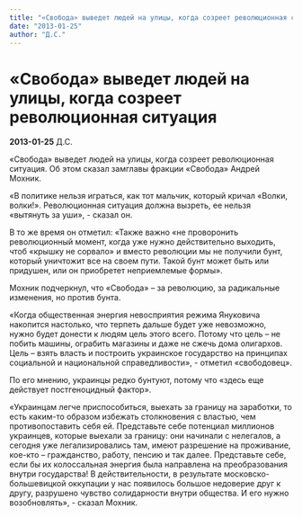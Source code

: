 ```yaml
---
title: "«Свобода» выведет людей на улицы, когда созреет революционная ситуация"
date: "2013-01-25"
author: "Д.С."
---
```


# «Свобода» выведет людей на улицы, когда созреет революционная ситуация

**2013-01-25** Д.С.

«Свобода» выведет людей на улицы, когда созреет революционная ситуация. Об этом сказал замглавы фракции «Свобода» Андрей Мохник.

«В  политике нельзя играться, как тот мальчик, который кричал «Волки,  волки!». Революционная ситуация должна вызреть, ее нельзя «вытянуть за  уши», - сказал он.

В то же время он отметил: «Также важно «не  проворонить революционный момент, когда уже нужно действительно  выходить, чтоб «крышку не сорвало» и вместо революции мы не получили  бунт, который уничтожит все на своем пути. Такой бунт может быть или  придушен, или он приобретет неприемлемые формы».

Мохник подчеркнул, что «Свобода» – за революцию, за радикальные изменения, но против бунта.

«Когда  общественная энергия невосприятия режима Януковича накопится настолько,  что терпеть дальше будет уже невозможно, нужно будет донести к людям  цель этого всего. Потому что цель – не побить машины, ограбить магазины и  даже не сжечь дома олигархов. Цель – взять власть и построить  украинское государство на принципах социальной и национальной  справедливости», - отметил «свободовец».

По его мнению, украинцы редко бунтуют, потому что «здесь еще действует постгеноцидный фактор».

«Украинцам  легче приспособиться, выехать за границу на заработки, то есть каким-то  образом избежать столкновения с властью, чем противопоставить себя ей.  Представьте себе потенциал миллионов украинцев, которые выехали за  границу: они начинали с нелегалов, а сегодня уже легализировались там,  имеют разрешение на проживание, кое-кто – гражданство, работу, пенсию и  так далее. Представьте себе, если бы их колоссальная энергия была  направлена на преобразования внутри государства! В действительности, в  результате московско-большевицкой оккупации у нас появилось большое  недоверие друг к другу, разрушено чувство солидарности внутри общества. И  его нужно возобновлять», - сказал Мохник.